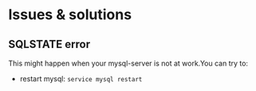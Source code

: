 # Issues & solutions
## SQLSTATE error
This might happen when your mysql-server is not at work.You can try to:

* restart mysql: `service mysql restart`

